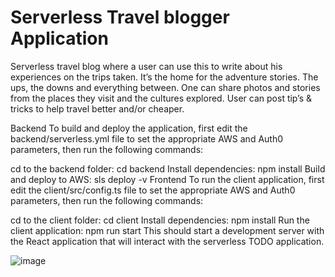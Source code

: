 # Serverless Travel blogger Application

Serverless travel blog where a user can use this to write about his experiences on the trips taken.
It’s the home for the adventure stories. The ups, the downs and everything between. One can share photos and stories from the places they visit and the cultures explored. User can post tip’s & tricks to help travel better and/or cheaper.

Backend
To build and deploy the application, first edit the backend/serverless.yml file to set the appropriate AWS and Auth0 parameters, then run the following commands:

cd to the backend folder: cd backend
Install dependencies: npm install
Build and deploy to AWS: sls deploy -v
Frontend
To run the client application, first edit the client/src/config.ts file to set the appropriate AWS and Auth0 parameters, then run the following commands:

cd to the client folder: cd client
Install dependencies: npm install
Run the client application: npm run start
This should start a development server with the React application that will interact with the serverless TODO application.

![image](https://user-images.githubusercontent.com/63589180/124769854-73a0d100-df57-11eb-861b-a369c17c72b3.png)
